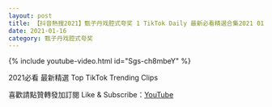 ```yaml
---
layout: post
title: 【抖音熱搜2021】甄子丹戏腔式夸奖 1 TikTok Daily 最新必看精選合集2021 01 16
date: 2021-01-16
category: 甄子丹戏腔式夸奖
---
```


{% include youtube-video.html id="Sgs-ch8mbeY" %}

2021必看 最新精選 Top TikTok Trending Clips

喜歡請點贊轉發加訂閱 Like & Subscribe：[YouTube](https://www.youtube.com/channel/UCAoR7VcanIPd04uEq_GIylA/videos)

